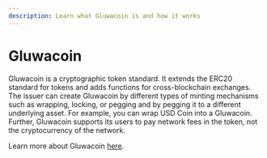 ```yaml
---
description: Learn what Gluwacoin is and how it works
---
```


# Gluwacoin

Gluwacoin is a cryptographic token standard. It extends the ERC20 standard for tokens and adds functions for cross-blockchain exchanges. The issuer can create Gluwacoin by different types of minting mechanisms such as wrapping, locking, or pegging and by pegging it to a different underlying asset. For example, you can wrap USD Coin into a Gluwacoin. Further, Gluwacoin supports its users to pay network fees in the token, not the cryptocurrency of the network.

Learn more about Gluwacoin [here](https://www.gluwacoin.com).

